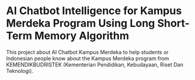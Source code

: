 # AI Chatbot Intelligence for Kampus Merdeka Program Using Long Short-Term Memory Algorithm

<p>This project about AI Chatbot Kampus Merdeka to help students or Indonesian people know about the Kampus Merdeka program from KEMENDIKBUDRISTEK (Kementerian Pendidikan, 
Kebudayaan, Riset Dan Teknologi).</p>
